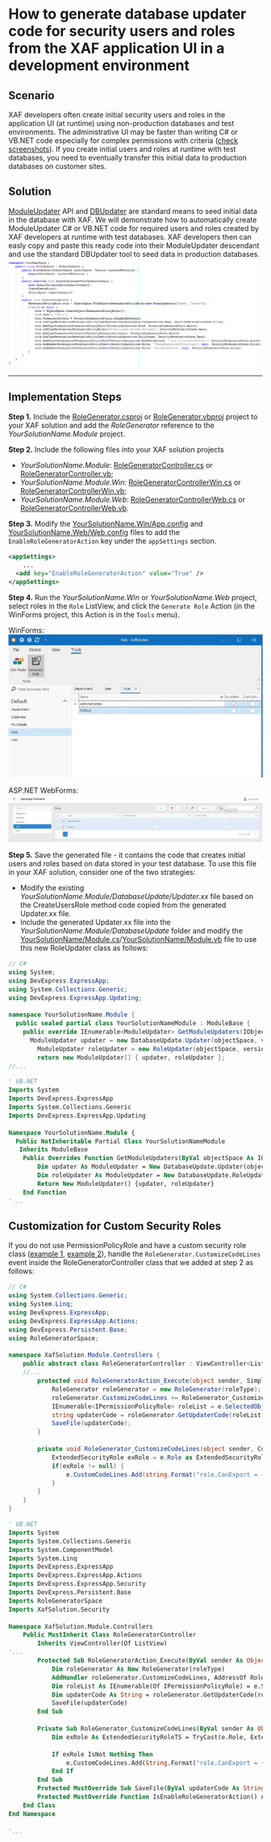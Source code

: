 # How to generate database updater code for security users and roles from the XAF application UI in a development environment

## Scenario
XAF developers often create initial security users and roles in the application UI (at runtime) using non-production databases and test environments. The administrative UI may be faster than writing C# or VB.NET code especially for complex permissions with criteria ([check screenshots](https://docs.devexpress.com/eXpressAppFramework/113366/concepts/security-system)). If you create initial users and roles at runtime with test databases, you need to eventually transfer this initial data to production databases on customer sites.

## Solution
[ModuleUpdater](https://docs.devexpress.com/eXpressAppFramework/DevExpress.ExpressApp.Updating.ModuleUpdater) API and [DBUpdater](https://docs.devexpress.com/eXpressAppFramework/113239/deployment/deployment-tutorial/application-update#update-database-via-the-dbupdater-tool) are standard means to seed initial data in the database with XAF.
We will demonstrate how to automatically create ModuleUpdater C# or VB.NET code for required users and roles created by XAF developers at runtime with test databases. XAF developers then can easly copy and paste this ready code into their ModuleUpdater descendant and use the standard DBUpdater tool to seed data in production databases.
![](images/result.png)

---

## Implementation Steps

**Step 1.** Include the [RoleGenerator.csproj](CS/RoleGenerator/RoleGenerator.csproj) or [RoleGenerator.vbproj](VB/RoleGenerator/RoleGenerator.vbproj) project to your XAF solution and add the *RoleGenerator* reference to the *YourSolutionName.Module* project.
 
**Step 2.** Include the following files into your XAF solution projects
 - *YourSolutionName.Module*: [RoleGeneratorController.cs](CS/XafSolution.Module/Controllers/RoleGeneratorController.cs) or [RoleGeneratorController.vb](VB/XafSolution.Module/Controllers/RoleGeneratorController.vb);
 - *YourSolutionName.Module.Win*: [RoleGeneratorControllerWin.cs](CS/XafSolution.Module.Win/Controllers/RoleGeneratorControllerWin.cs) or [RoleGeneratorControllerWin.vb](VB/XafSolution.Module.Win/Controllers/RoleGeneratorControllerWin.vb);
 - *YourSolutionName.Module.Web*: [RoleGeneratorControllerWeb.cs](CS/XafSolution.Module.Web/Controllers/RoleGeneratorControllerWeb.cs) or [RoleGeneratorControllerWeb.vb](VB/XafSolution.Module.Web/Controllers/RoleGeneratorControllerWeb.vb).
 
**Step 3.** Modify the [YourSolutionName.Win/App.config](XafSolution.Win/app.config) and [YourSolutionName.Web/Web.config](XafSolution.Web/Web.config) files to add the `EnableRoleGeneratorAction` key under the `appSettings` section.
``` xml
<appSettings>
    ...
  <add key="EnableRoleGeneratorAction" value="True" />
</appSettings>
```
**Step 4.** Run the *YourSolutionName.Win* or *YourSolutionName.Web* project, select roles in the `Role` ListView, and click the `Generate Role` Action (in the WinForms project, this Action is in the `Tools` menu).
 
WinForms:
    ![](images/win.jpg)
   
ASP.NET WebForms:
    ![](images/web.jpg)
    
**Step 5.** Save the generated file - it contains the code that creates initial users and roles based on data stored in your test database. To use this file in your XAF solution, consider one of the two strategies:
 - Modify the existing *YourSolutionName.Module/DatabaseUpdate/Updater.xx* file based on the CreateUsersRole method code copied from the generated Updater.xx file.
 - Include the generated Updater.xx file into the *YourSolutionName.Module/DatabaseUpdate* folder and modify the [YourSolutionName/Module.cs](CS/XafSolution.Module/Module.cs)/[YourSolutionName/Module.vb](VB/XafSolution.Module/Module.vb) file to use this new RoleUpdater class as follows:
 
``` csharp
// C#
using System;
using DevExpress.ExpressApp;
using System.Collections.Generic;
using DevExpress.ExpressApp.Updating;

namespace YourSolutionName.Module {
  public sealed partial class YourSolutionNameModule : ModuleBase {
    public override IEnumerable<ModuleUpdater> GetModuleUpdaters(IObjectSpace objectSpace, Version versionFromDB) {
      ModuleUpdater updater = new DatabaseUpdate.Updater(objectSpace, versionFromDB);
        ModuleUpdater roleUpdater = new RoleUpdater(objectSpace, versionFromDB);
    	return new ModuleUpdater[] { updater, roleUpdater };
//...
```
``` vb
' VB.NET
Imports System
Imports DevExpress.ExpressApp
Imports System.Collections.Generic
Imports DevExpress.ExpressApp.Updating

Namespace YourSolutionName.Module {
  Public NotInheritable Partial Class YourSolutionNameModule
   Inherits ModuleBase
    Public Overrides Function GetModuleUpdaters(ByVal objectSpace As IObjectSpace, ByVal versionFromDB As Version) As IEnumerable(Of ModuleUpdater)
        Dim updater As ModuleUpdater = New DatabaseUpdate.Updater(objectSpace, versionFromDB)
        Dim roleUpdater As ModuleUpdater = New DatabaseUpdate.RoleUpdater(objectSpace, versionFromDB)
        Return New ModuleUpdater() {updater, roleUpdater}
    End Function
'...
```

## Customization for Custom Security Roles
If you do not use PermissionPolicyRole and have a custom security role class ([example 1](https://docs.devexpress.com/eXpressAppFramework/113452/task-based-help/security/how-to-implement-a-custom-security-system-user-based-on-an-existing-business-class), [example 2](https://docs.devexpress.com/eXpressAppFramework/113384/task-based-help/security/how-to-implement-custom-security-objects-users-roles-operation-permissions)), handle the `RoleGenerator.CustomizeCodeLines` event inside the RoleGeneratorController class that we added at step 2 as follows:

``` csharp
// C#
using System.Collections.Generic;
using System.Linq;
using DevExpress.ExpressApp;
using DevExpress.ExpressApp.Actions;
using DevExpress.Persistent.Base;
using RoleGeneratorSpace;

namespace XafSolution.Module.Controllers {
    public abstract class RoleGeneratorController : ViewController<ListView> {
	//...
        protected void RoleGeneratorAction_Execute(object sender, SimpleActionExecuteEventArgs e) {
            RoleGenerator roleGenerator = new RoleGenerator(roleType);
            roleGenerator.CustomizeCodeLines += RoleGenerator_CustomizeCodeLines;
            IEnumerable<IPermissionPolicyRole> roleList = e.SelectedObjects.OfType<IPermissionPolicyRole>();
            string updaterCode = roleGenerator.GetUpdaterCode(roleList);
            SaveFile(updaterCode);
        }

        private void RoleGenerator_CustomizeCodeLines(object sender, CustomizeCodeLinesEventArg e) {
            ExtendedSecurityRole exRole = e.Role as ExtendedSecurityRole;
            if(exRole != null) {
                e.CustomCodeLines.Add(string.Format("role.CanExport = {0};", exRole.CanExport.ToString().ToLowerInvariant()));
            }
        }
    }
}

```

``` vb
' VB.NET
Imports System
Imports System.Collections.Generic
Imports System.ComponentModel
Imports System.Linq
Imports DevExpress.ExpressApp
Imports DevExpress.ExpressApp.Actions
Imports DevExpress.ExpressApp.Security
Imports DevExpress.Persistent.Base
Imports RoleGeneratorSpace
Imports XafSolution.Security

Namespace XafSolution.Module.Controllers
    Public MustInherit Class RoleGeneratorController
        Inherits ViewController(Of ListView)
'...
        Protected Sub RoleGeneratorAction_Execute(ByVal sender As Object, ByVal e As SimpleActionExecuteEventArgs) Handles roleGeneratorAction.Execute
            Dim roleGenerator As New RoleGenerator(roleType)
            AddHandler roleGenerator.CustomizeCodeLines, AddressOf RoleGenerator_CustomizeCodeLines
            Dim roleList As IEnumerable(Of IPermissionPolicyRole) = e.SelectedObjects.OfType(Of IPermissionPolicyRole)()
            Dim updaterCode As String = roleGenerator.GetUpdaterCode(roleList)
            SaveFile(updaterCode)
        End Sub
		
        Private Sub RoleGenerator_CustomizeCodeLines(ByVal sender As Object, ByVal e As CustomizeCodeLinesEventArg)
            Dim exRole As ExtendedSecurityRoleTS = TryCast(e.Role, ExtendedSecurityRoleTS)

            If exRole IsNot Nothing Then
                e.CustomCodeLines.Add(String.Format("role.CanExport = {0}", exRole.CanExport))
            End If
        End Sub
        Protected MustOverride Sub SaveFile(ByVal updaterCode As String)
        Protected MustOverride Function IsEnableRoleGeneratorAction() As Boolean
    End Class
End Namespace

'...
```
